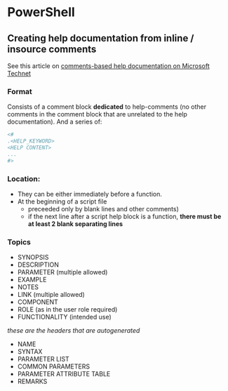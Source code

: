 # PowerShell

## Creating help documentation from inline / insource comments

See this article on [comments-based help documentation on Microsoft Technet](https://technet.microsoft.com/en-us/library/dd819489.aspx)

### Format

Consists of a comment block **dedicated** to help-comments (no other comments in the comment block that are unrelated to the help documentation). And a series of:

```powershell
<#
.<HELP_KEYWORD>
<HELP CONTENT>
...
#>
```

### Location:
- They can be either immediately before a function.
- At the beginning of a script file 
   - preceeded only by blank lines and other comments)
   - if the next line after a script help block is a function, **there must be at least 2 blank separating lines**

### Topics

* SYNOPSIS
* DESCRIPTION
* PARAMETER (multiple allowed)
* EXAMPLE
* NOTES
* LINK (multiple allowed)
* COMPONENT
* ROLE (as in the user role required)
* FUNCTIONALITY (intended use)

_these are the headers that are autogenerated_
* NAME
* SYNTAX
* PARAMETER LIST
* COMMON PARAMETERS
* PARAMETER ATTRIBUTE TABLE
* REMARKS